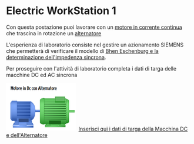 # Electric WorkStation 1
Con questa postazione puoi lavorare con un [motore in corrente continua](https://www.youtube.com/watch?v=LAtPHANEfQo) che trascina in rotazione un  [alternatore](https://www.youtube.com/watch?v=tiKH48EMgKE) 

L'esperienza di laboratorio consiste nel gestire un azionamento SIEMENS che permetterà di verificare il modello di [Bhen Eschenburg e la determinazione dell'impedenza sincrona](/libri/besc.html).

Per proseguire con l'attività di laboratorio completa i dati di targa delle macchine DC ed AC sincrona

<img src="image/acdcmachine.png" width="190" height="130">&ensp;[Inserisci qui i dati di targa della Macchina DC e dell'Alternatore](/elws1/acdcmachine.html)







